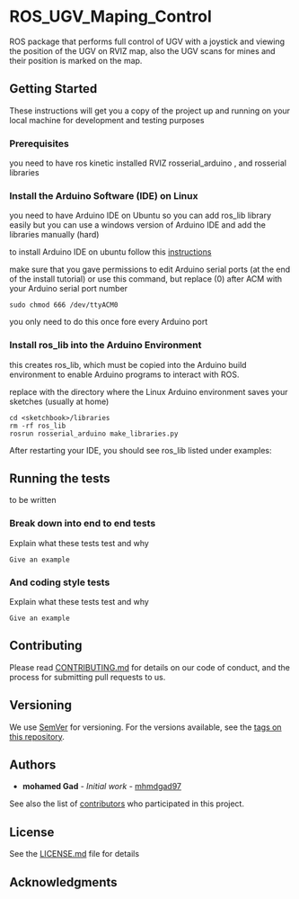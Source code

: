 # ROS_UGV_Maping_Control

ROS package that performs full control of UGV with a joystick and viewing the position of the UGV on RVIZ map, also the UGV scans for mines and their position is marked on the map.

## Getting Started
These instructions will get you a copy of the project up and running on your local machine for development and testing purposes

### Prerequisites

you need to have ros kinetic installed
RVIZ
rosserial_arduino , and  rosserial libraries

### Install the Arduino Software (IDE) on Linux

you need to have Arduino IDE on Ubuntu so you can add ros_lib library easily
but you can use a windows version of Arduino IDE and add the libraries manually (hard)

to install Arduino IDE on ubuntu follow this [instructions](https://www.arduino.cc/en/Guide/Linux)

make sure that you gave permissions to edit Arduino serial ports (at the end of the install tutorial)
or use this command, but replace (0) after ACM with your Arduino serial port number
```
sudo chmod 666 /dev/ttyACM0
```
you only need to do this once fore every Arduino port

### Install ros_lib into the Arduino Environment

this creates ros_lib, which must be copied into the Arduino build environment to enable Arduino programs to interact with ROS.


replace <sketchbook> with the directory where the Linux Arduino environment saves your sketches (usually at home)
```
cd <sketchbook>/libraries
rm -rf ros_lib
rosrun rosserial_arduino make_libraries.py
```
After restarting your IDE, you should see ros_lib listed under examples:

## Running the tests

to be written
### Break down into end to end tests

Explain what these tests test and why

```
Give an example
```

### And coding style tests

Explain what these tests test and why

```
Give an example
```

## Contributing

Please read [CONTRIBUTING.md]() for details on our code of conduct, and the process for submitting pull requests to us.

## Versioning

We use [SemVer](http://semver.org/) for versioning. For the versions available, see the [tags on this repository](https://github.com/mhmdgad97/ROS_UGV_Maping_Control/tags). 

## Authors

* **mohamed Gad** - *Initial work* - [mhmdgad97](https://github.com/mhmdgad97)

See also the list of [contributors](https://github.com/mhmdgad97/ROS_UGV_Maping_Control/contributors) who participated in this project.

## License

See the [LICENSE.md](LICENSE.md) file for details

## Acknowledgments
